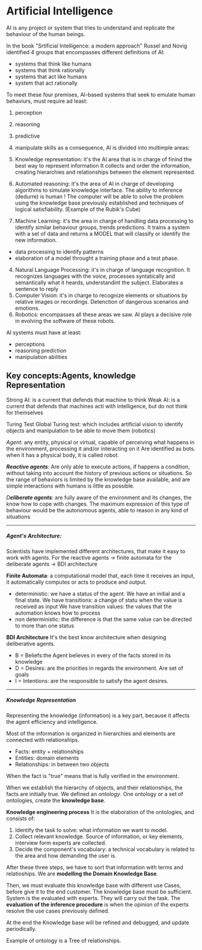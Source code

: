 # Artificial Intelligence

AI is any project or system that tries to understand and replicate the behaviour of the human beings.

In the book "Srtificial Intelligence: a modern approach" Russel and Novig identified 4 groups that encompasses different definitions of AI:
 - systems that think like humans
 - systems that think rationally
 - systems that act like humans
 - system that act rationally

To meet these four premises, AI-based systems that seek to emulate human behaviurs, must require ad least:
1) perception
2) reasoning
3) predictive
4) manipulate skills
as a consequence, AI is divided into multimple areas:

1) Knowledge representation: it's the AI area that is in charge of finind the best way to represent information
It collects and order the information, creating hierarchies  and relationships between the element represented.
2) Automated reasoning: it's the area of AI in charge of developing algorithms to simulate knowledge interface.
The ability to inference (dedurre) is human ! The computer will be able to solve the problem using 
the knowledge base previously established and techniques of logical satisfiability.
   (Example of the Rubik's Cube)
3) Machine Learning: it's the area in charge of handling data processing to identify similar behaviour groups, trends
predictions. It trains a system with a set of data and returns a MODEL that will
classify or identify the new information.
- data processing to identify patterns
- elaboration of a model throught a training phase and a test phase.

4) Natural Language Processing: it's in charge of language recognition. It recognizes languages with the voice,
processes syntatically and semantically what it heards, understandint the subject.
Elaborates a sentence to reply
5) Computer Vision: it's in charge to recognize elements or situations by relative images or recordings.
Detenction of dangerous scenarios and emotions.
6) Robotics: encompasses all these areas we saw. AI plays a decisive role in evolving the software of these robots.

AI systems must have at least:
- perceptions
- reasoning prediction
- manipulation abilities

## Key concepts:Agents, knowledge Representation

Strong AI: is a current that defends that machine to think
Weak AI: is a current that defends that machines acti with intelligence, but do not 
think for themselves

Turing Test
Global Turing test: which includes artificial vision to identify objects and manipulation
to be able to move them (robotics)

*Agent*: any entity, physical or virtual, capable of perceiving what happens
in the environment, processing it and/or interacting on it
Are identified as bots. when it has a physical body, it is called robot.

***Reactive agents***: Are only able to execute actions, if happens a condition, 
without taking into account the history of previous actions or situations. 
So the range of behaviors is limited by the knowledge base available, and are simple
interactions with humans is little as possible.

*D**eliberate agents***: are fully aware of the environment and its changes,
the know how to cope with changes. The maximum expression of this type of behaviour would
be the autonomous agents, able to reason in any kind of situations

---
##### Agent's Architecture:

Scientists have implemented different architectures, that make it easy to work with agents.
For the reactive agents -> finite automata
for the deliberate agents -> BDI architecture

**Finite Automata**: a computational model that, each time it receives an input, 
it automatically computes or acts to produce and output.
 - deterministic: we have a status of the agent. 
We have an initial and a final state. 
We have transitions: a change of statu when the value is received as input
We have transition values: the values that the automation knows how to process
 - non deterministic: the difference is that the same value can be directed to more than
one status

**BDI Architecture**
It's the best know architecture when designing deliberative agents.
- B = Beliefs:the Agent believes in every of the facts stored in its knowledge
- D = Desires: are the priorities in regards the environment. Are set of goals
- I = Intentions: are the responsible to satisfy the agent desires.
---
##### Knowledge Representation #####

Representing the knowledge (information) is a key part, because it affects
the agent efficiency and intelligence.

Most of the information is organized in hierarchies and elements are connected with relationships.
- Facts: entity + relationships
- Entities: domain elements
- Relationships: in between two objects

When the fact is "true" means that is fully verified in the environment.

When we establish the hierarchy of objects, and their relationships,
the facts are initially true. We defined an *ontology*.
One ontology or a set of ontologies, create the **knowledge base**.

**Knowledge engineering process**
It is the elaboration of the ontologies, and consists of:
1) Identify the task to solve: what information we want to model.
2) Collect relevant knowledge. Source of information, or key elements, interview
form experts are collected.
3) Decide the component's vocabulary: a technical vocabulary is related to the area and how 
demanding the user is.

After these three steps, we have to sort that information with terms and relatioships.
We are **modelling the Domain Knowledge Base**.

Then, we must evaluate this knowledge base with different use Cases, 
before give it to the end customer.
The knowledge base must be sufficient.
System is the evaluated with experts. They will carry out the task.
The **evaluation of the inference procedure** is when the opinion
of the experts resolve the use cases previously defined.

At the end the Knowledge base will be refined and debugged, 
and update periodically.

Example of ontology is a Tree of relationships.